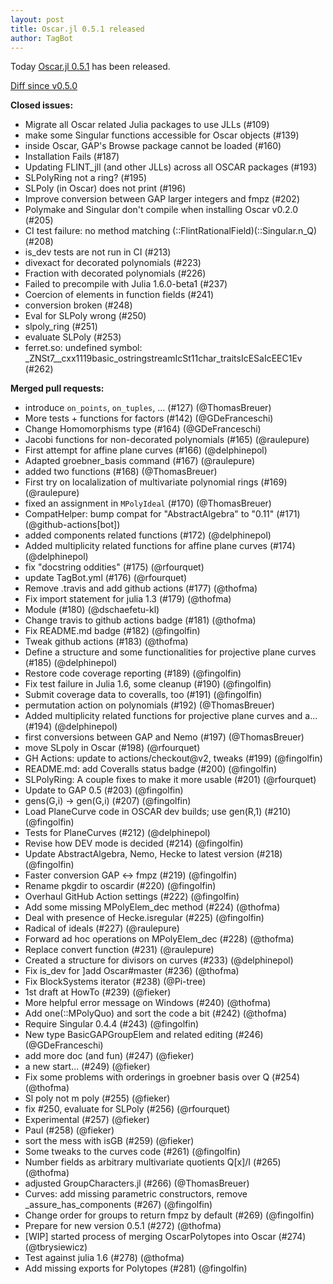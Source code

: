 ```yaml
---
layout: post
title: Oscar.jl 0.5.1 released
author: TagBot
---
```


Today [Oscar.jl 0.5.1](https://github.com/oscar-system/Oscar.jl/releases/tag/v0.5.1) has
been released.

[Diff since v0.5.0](https://github.com/oscar-system/Oscar.jl/compare/v0.5.0...v0.5.1)


**Closed issues:**
- Migrate all Oscar related Julia packages to use JLLs (#109)
- make some Singular functions accessible for Oscar objects (#139)
- inside Oscar, GAP's Browse package cannot be loaded (#160)
- Installation Fails (#187)
- Updating FLINT_jll (and other JLLs) across all OSCAR packages (#193)
- SLPolyRing not a ring? (#195)
- SLPoly (in Oscar) does not print (#196)
- Improve conversion between GAP larger integers and fmpz (#202)
- Polymake and Singular don't compile when installing Oscar v0.2.0 (#205)
- CI test failure: no method matching (::FlintRationalField)(::Singular.n_Q) (#208)
- is_dev tests are not run in CI (#213)
- divexact for decorated polynomials (#223)
- Fraction with decorated polynomials (#226)
- Failed to precompile with Julia 1.6.0-beta1 (#237)
- Coercion of elements in function fields (#241)
- conversion broken (#248)
- Eval for SLPoly wrong (#250)
- slpoly_ring (#251)
- evaluate SLPoly (#253)
- ferret.so: undefined symbol: _ZNSt7__cxx1119basic_ostringstreamIcSt11char_traitsIcESaIcEEC1Ev (#262)

**Merged pull requests:**
- introduce `on_points`, `on_tuples`, ... (#127) (@ThomasBreuer)
- More tests + functions for factors (#142) (@GDeFranceschi)
- Change Homomorphisms type (#164) (@GDeFranceschi)
- Jacobi functions for non-decorated polynomials (#165) (@raulepure)
- First attempt for affine plane curves (#166) (@delphinepol)
- Adapted groebner_basis command (#167) (@raulepure)
- added two functions (#168) (@ThomasBreuer)
- First try on localalization of multivariate polynomial rings (#169) (@raulepure)
- fixed an assignment in `MPolyIdeal` (#170) (@ThomasBreuer)
- CompatHelper: bump compat for "AbstractAlgebra" to "0.11" (#171) (@github-actions[bot])
- added components related functions (#172) (@delphinepol)
- Added multiplicity related functions for affine plane curves (#174) (@delphinepol)
- fix "docstring oddities" (#175) (@rfourquet)
- update TagBot.yml (#176) (@rfourquet)
- Remove .travis and add github actions (#177) (@thofma)
- Fix import statement for julia 1.3 (#179) (@thofma)
- Module (#180) (@dschaefetu-kl)
- Change travis to github actions badge (#181) (@thofma)
- Fix README.md badge (#182) (@fingolfin)
- Tweak github actions (#183) (@thofma)
- Define a structure and some functionalities for projective plane curves (#185) (@delphinepol)
- Restore code coverage reporting (#189) (@fingolfin)
- Fix test failure in Julia 1.6, some cleanup (#190) (@fingolfin)
- Submit coverage data to coveralls, too (#191) (@fingolfin)
- permutation action on polynomials (#192) (@ThomasBreuer)
- Added multiplicity related functions for projective plane curves and a… (#194) (@delphinepol)
- first conversions between GAP and Nemo (#197) (@ThomasBreuer)
- move SLpoly in Oscar (#198) (@rfourquet)
- GH Actions: update to actions/checkout@v2, tweaks (#199) (@fingolfin)
- README.md: add Coveralls status badge (#200) (@fingolfin)
- SLPolyRing: A couple fixes to make it more usable  (#201) (@rfourquet)
- Update to GAP 0.5 (#203) (@fingolfin)
- gens(G,i) -> gen(G,i) (#207) (@fingolfin)
- Load PlaneCurve code in OSCAR dev builds; use gen(R,1) (#210) (@fingolfin)
- Tests for PlaneCurves (#212) (@delphinepol)
- Revise how DEV mode is decided (#214) (@fingolfin)
- Update AbstractAlgebra, Nemo, Hecke to latest version (#218) (@fingolfin)
- Faster conversion GAP <-> fmpz (#219) (@fingolfin)
- Rename pkgdir to oscardir (#220) (@fingolfin)
- Overhaul GitHub Action settings (#222) (@fingolfin)
- Add some missing MPolyElem_dec method (#224) (@thofma)
- Deal with presence of Hecke.isregular (#225) (@fingolfin)
- Radical of ideals (#227) (@raulepure)
- Forward ad hoc operations on MPolyElem_dec (#228) (@thofma)
- Replace convert function (#231) (@raulepure)
- Created a structure for divisors on curves (#233) (@delphinepol)
- Fix is_dev for ]add Oscar#master (#236) (@thofma)
- Fix BlockSystems iterator (#238) (@Pi-tree)
- 1st draft at HowTo (#239) (@fieker)
- More helpful error message on Windows (#240) (@thofma)
- Add one(::MPolyQuo) and sort the code a bit (#242) (@thofma)
- Require Singular 0.4.4 (#243) (@fingolfin)
- New type BasicGAPGroupElem and related editing (#246) (@GDeFranceschi)
- add more doc (and fun) (#247) (@fieker)
- a new start... (#249) (@fieker)
- Fix some problems with orderings in groebner basis over Q (#254) (@thofma)
- Sl poly not m poly (#255) (@fieker)
- fix #250, evaluate for SLPoly (#256) (@rfourquet)
- Experimental (#257) (@fieker)
- Paul (#258) (@fieker)
- sort the mess with isGB (#259) (@fieker)
- Some tweaks to the curves code (#261) (@fingolfin)
- Number fields as arbitrary multivariate quotients Q[x]/I (#265) (@thofma)
- adjusted GroupCharacters.jl (#266) (@ThomasBreuer)
- Curves: add missing parametric constructors, remove _assure_has_components (#267) (@fingolfin)
- Change order for groups to return fmpz by default (#269) (@fingolfin)
- Prepare for new version 0.5.1 (#272) (@thofma)
- [WIP] started process of merging OscarPolytopes into Oscar (#274) (@tbrysiewicz)
- Test against julia 1.6 (#278) (@thofma)
- Add missing exports for Polytopes (#281) (@fingolfin)
